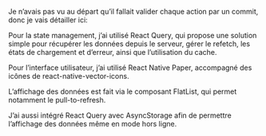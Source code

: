 Je n’avais pas vu au départ qu’il fallait valider chaque action par un commit, donc je vais détailler ici:

Pour la state management, j’ai utilisé React Query, qui propose une solution simple pour récupérer les données depuis le serveur, gérer le refetch, les états de chargement et d’erreur, ainsi que l’utilisation du cache.

Pour l’interface utilisateur, j’ai utilisé React Native Paper, accompagné des icônes de react-native-vector-icons.

L’affichage des données est fait via le composant FlatList, qui permet notamment le pull-to-refresh.

J’ai aussi intégré React Query avec AsyncStorage afin de permettre l’affichage des données même en mode hors ligne.